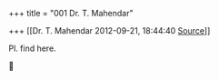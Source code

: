 +++
title = "001 Dr. T. Mahendar"

+++
[[Dr. T. Mahendar	2012-09-21, 18:44:40 [Source](https://groups.google.com/g/bvparishat/c/fxNnrDRPId8)]]



Pl. find here.



